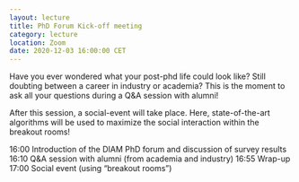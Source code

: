 ```yaml
---
layout: lecture
title: PhD Forum Kick-off meeting
category: lecture
location: Zoom
date: 2020-12-03 16:00:00 CET
---
```


Have you ever wondered what your post-phd life could look like? Still doubting between a career in industry or academia? This is the moment to ask all your questions during a Q&A session with alumni!

After this session, a social-event will take place. Here, state-of-the-art algorithms will be used to maximize the social interaction within the breakout rooms!

16:00 Introduction of the DIAM PhD forum and discussion of survey results
16:10 Q&A session with alumni (from academia and industry)
16:55 Wrap-up
17:00 Social event (using “breakout rooms”)